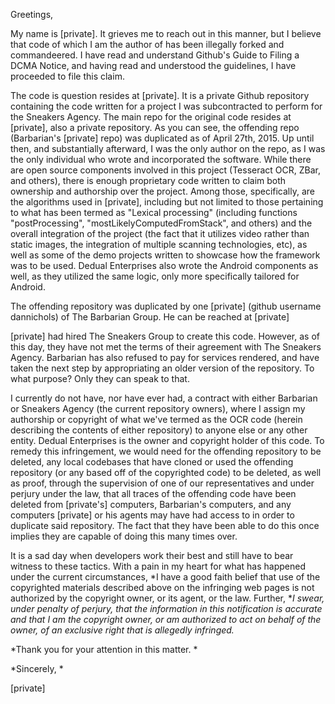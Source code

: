 Greetings,

My name is [private]. It grieves me
to reach out in this manner, but I believe that code of which I am the
author of has been illegally forked and commandeered. I have read and
understand Github's Guide to Filing a DCMA Notice, and having read and
understood the guidelines, I have proceeded to file this claim.

The code is question resides at
[private]. It is a private
Github repository containing the code written for a project I was
subcontracted to perform for the Sneakers Agency. The main repo for the
original code resides at
[private], also a
private repository. As you can see, the offending repo (Barbarian's
[private] repo) was duplicated as of April 27th, 2015. Up until then,
and substantially afterward, I was the only author on the repo, as I was
the only individual who wrote and incorporated the software. While there
are open source components involved in this project (Tesseract OCR, ZBar,
and others), there is enough proprietary code written to claim both
ownership and authorship over the project. Among those, specifically, are
the algorithms used in [private], including but not limited to
those pertaining to what has been termed as "Lexical processing" (including
functions "postProcessing", "mostLikelyComputedFromStack", and others) and
the overall integration of the project (the fact that it utilizes video
rather than static images, the integration of multiple scanning
technologies, etc), as well as some of the demo projects written to
showcase how the framework was to be used. Dedual Enterprises also wrote
the Android components as well, as they utilized the same logic, only more
specifically tailored for Android.

The offending repository was duplicated by one [private] (github
username dannichols) of The Barbarian Group. He can be reached at
[private]

[private] had hired The Sneakers Group to create this code. However, as
of this day, they have not met the terms of their agreement with The
Sneakers Agency. Barbarian has also refused to pay for services rendered,
and have taken the next step by appropriating an older version of the
repository. To what purpose? Only they can speak to that.

I currently do not have, nor have ever had, a contract with either
Barbarian or Sneakers Agency (the current repository owners), where I
assign my authorship or copyright of what we've termed as the OCR code
(herein describing the contents of either repository) to anyone else or any
other entity. Dedual Enterprises is the owner and copyright holder of this
code. To remedy this infringement, we would need for the offending
repository to be deleted, any local codebases that have cloned or used the
offending repository (or any based off of the copyrighted code) to be
deleted, as well as proof, through the supervision of one of our
representatives and under perjury under the law, that all traces of the
offending code have been deleted from [private's] computers, Barbarian's
computers, and any computers [private] or his agents may have had access
to in order to duplicate said repository. The fact that they have been able
to do this once implies they are capable of doing this many times over.

It is a sad day when developers work their best and still have to bear
witness to these tactics. With a pain in my heart for what has happened
under the current circumstances, *I have a good faith belief that use of
the copyrighted materials described above on the infringing web pages is
not authorized by the copyright owner, or its agent, or the law. Further, **I
swear, under penalty of perjury, that the information in this notification
is accurate and that I am the copyright owner, or am authorized to act on
behalf of the owner, of an exclusive right that is allegedly infringed.*

*Thank you for your attention in this matter. *

*Sincerely, *

[private]
